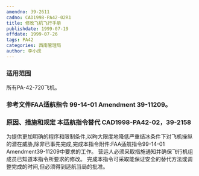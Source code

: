 ```yaml
---
amendno: 39-2611
cadno: CAD1998-PA42-02R1
title: 修改飞机飞行手册
publishdate: 1999-07-19
effdate: 1999-07-26
tags: PA42
categories: 西南管理局
author: 李小虎
---
```


### 适用范围 
所有PA-42-720飞机。

<!--more-->
### 参考文件FAA适航指令 99-14-01 Amendment 39-11209。

### 原因、措施和规定 本适航指令替代 CAD1998-PA42-02，39-2158
为提供更加明确的程序和限制条件,以昀大限度地降低严重结冰条件下对飞机操纵的潜在威胁,除非已事先完成,完成本指令附件:FAA适航指令99-14-01 Amendment39-11209中要求的工作。 
营运人必须采取措施通知并确保飞行机组成员已知道本指令所要求的修改。 完成本指令可采取能保证安全的替代方法或调整完成的时间,但必须得到适航当局的批准。
